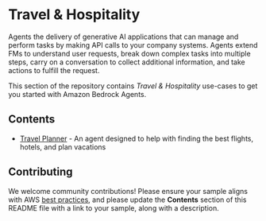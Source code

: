 # Travel & Hospitality

Agents the delivery of generative AI applications that can manage and perform tasks by making API calls to your company systems. Agents extend FMs to understand user requests, break down complex tasks into multiple steps, carry on a conversation to collect additional information, and take actions to fulfill the request.

This section of the repository contains *Travel & Hospitality* use-cases to get you started with Amazon Bedrock Agents.

## Contents

- [Travel Planner](travel-planner) - An agent designed to help with finding the best flights, hotels, and plan vacations


## Contributing

We welcome community contributions! Please ensure your sample aligns with AWS [best practices](https://aws.amazon.com/architecture/well-architected/), and please update the **Contents** section of this README file with a link to your sample, along with a description.
